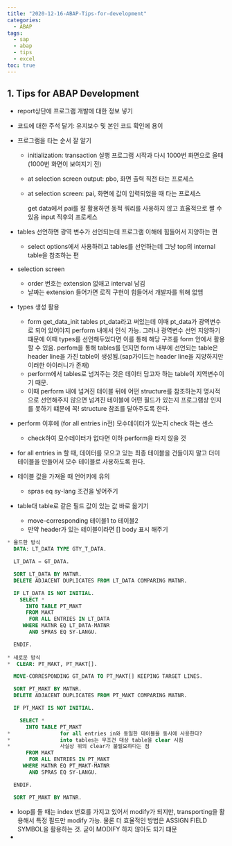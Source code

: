 ```yaml
---
title: "2020-12-16-ABAP-Tips-for-development"
categories: 
  - ABAP
tags:
  - sap
  - abap
  - tips
  - excel
toc: true
---
```


## 1. Tips for ABAP Development

- report상단에 프로그램 개발에 대한 정보 넣기

- 코드에 대한 주석 달기: 유지보수 및 본인 코드 확인에 용이

- 프로그램을 타는 순서 잘 알기 

  - initialization: transaction 실행 프로그램 시작과 다시 1000번 화면으로 올때(1000번 화면이 보여지기 전)

  - at selection screen output: pbo, 화면 출력 직전 타는 프로세스

  - at selection screen: pai, 화면에 값이 입력되었을 때 타는 프로세스

    get data에서 pai를 잘 활용하면 동적 쿼리를 사용하지 않고 효율적으로 짤 수 있음
    input 직후의 프로세스

- tables 선언하면 광역 변수가 선언되는데 프로그램 이해에 힘들어서 지양하는 편

  - select options에서 사용하려고 tables를 선언하는데 그냥 top의 internal table을 참조하는 편

- selection screen

  - order 번호는 extension 없애고 interval 남김
  - 날짜는 extension 들어가면 로직 구현이 힘들어서 개발자를 위해 없앰

- types 생성 활용

  - form get_data_init tables pt_data라고 써있는데 이때 pt_data가 광역변수로 되어 있어야지 perform 내에서 인식 가능. 그러나 광역변수 선언 지양하기 떄문에 이때 types를 선언해두었다면 이를 통해 해당 구조를 form 안에서 활용할 수 있음. perfom을 통해 tables를 던지면 form 내부에 선언되는 table은 header line을 가진 table이 생성됨.(sap가이드는 header line을 지양하지만 이러한 아이러니가 존재)
  - perform에서 tables로 넘겨주는 것은 데이터 담고자 하는 table이 지역변수이기 때문.
  - 이때 perform 내에 넘겨진 테이블 뒤에 어떤 structure를 참조하는지 명시적으로 선언해주지 않으면 넘겨진 테이블에 어떤 필드가 있는지 프로그램상 인지를 못하기 떄문에 꼭! structure 참조를 달아주도록 한다.

- perform 이후에 (for all entries in전) 모수데이터가 있는지 check 하는 센스

  - check하여 모수데이터가 없다면 이하 perform을 타지 않을 것

- for all entries in 할 때, 데이터를 모으고 있는 최종 테이블을 건들이지 말고 더미 테이블을 만들어서 모수 테이블로 사용하도록 한다.

- 테이블 값을 가져올 때 언어키에 유의

  - spras eq sy-lang 조건을 넣어주기

- table대 table로 같은 필드 값이 있는 값 바로 옮기기

  - move-corresponding 테이블1 to 테이블2
  - 만약 header가 있는 테이블이라면 [] body 표시 해주기

```sql
* 올드한 방식
  DATA: LT_DATA TYPE GTY_T_DATA.

  LT_DATA = GT_DATA.

  SORT LT_DATA BY MATNR.
  DELETE ADJACENT DUPLICATES FROM LT_DATA COMPARING MATNR.

  IF LT_DATA IS NOT INITIAL.
    SELECT *
      INTO TABLE PT_MAKT
      FROM MAKT
       FOR ALL ENTRIES IN LT_DATA
     WHERE MATNR EQ LT_DATA-MATNR
       AND SPRAS EQ SY-LANGU.

  ENDIF.
  
* 새로운 방식
*  CLEAR: PT_MAKT, PT_MAKT[].

  MOVE-CORRESPONDING GT_DATA TO PT_MAKT[] KEEPING TARGET LINES.

  SORT PT_MAKT BY MATNR.
  DELETE ADJACENT DUPLICATES FROM PT_MAKT COMPARING MATNR.

  IF PT_MAKT IS NOT INITIAL.

    SELECT *
      INTO TABLE PT_MAKT
* 			     for all entries in와 동일한 테이블을 동시에 사용한다?
*			     into tables는 무조건 대상 table을 clear 시킴
*                사실상 위의 clear가 불필요하다는 점
      FROM MAKT
       FOR ALL ENTRIES IN PT_MAKT
     WHERE MATNR EQ PT_MAKT-MATNR
       AND SPRAS EQ SY-LANGU.

  ENDIF.

  SORT PT_MAKT BY MATNR.
```

- loop를 돌 때는 index 번호를 가지고 있어서 modify가 되지만, transporting을 활용해서 특정 필드만 modify 가능. 물론 더 효율적인 방법은 ASSIGN FIELD SYMBOL을 활용하는 것. 굳이 MODIFY 하지 않아도 되기 떄문
- 



